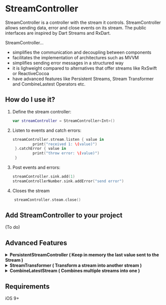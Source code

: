 StreamController
========
StreamController is a controller with the stream it controls. StreamController allows sending data, error and close events on its stream. The public interfaces are inspired by Dart Streams and RxDart.

StreamController...

 * simplifies the communication and decoupling between components
 * facilitates the implementation of architectures such as MVVM
 * simplifies sending error messages in a structured way
 * it is lighweight compared to alternatives that offer streams like RxSwift or ReactiveCocoa
 * have advanced features like Persistent Streams, Stream Transformer and CombineLastest Operators  etc.



How do I use it?
-------------------
1. Define the stream controller:

    ```swift  
   var streamController = StreamController<Int>()
    ```

2. Listen to events and catch errors:

   ```swift  
   streamController.stream.listen { value in
            print("received 1: \(value)")
    }.catchError { value in
            print("throw error: \(value)")
    }   
    ```

3. Post events and errors:

    ```swift  
    streamController.sink.add(1)
    streamControllerNumber.sink.addError("send error")
    ```
4. Closes the stream
```swift  
    streamController.steam.close()
 ```

Add StreamController to your project
----------------------------
(To do)


Advanced Features
----------------------------
<details><summary><strong>PersistentStreamController ( Keep in memory the last value sent to the Stream ) </strong></summary>
<p>
    
1. Declare  PersistentStreamController
```swift
    var persistentStreamController = PersistentStreamController<String>()
```
     
2. Sink values into Stream
```swift
    persistentStreamController.sink.add("PersistentStream first value sent")
    persistentStreamController.sink.add("PersistentStream last value sent. Always stored and waiting to be used")
```
  
 3. Retrieves the last value sent to the stream even if it was sent before being listen
```swift
     persistentStreamController.stream.listen { value in
         print("I am too late for listen values already sent")
     }
        
     if let storedValue = persistentStreamController.value {
        print(storedValue)
     }
```

</details>

<details><summary><strong>StreamTransformer ( Transform a stream into another stream ) </strong></summary>
<p>
    
1. Declare StreamController
```swift
   var streamControllerPassword = StreamController<String>(streamListenType: .multipleListener)
```

2. Define the transformation
```swift
    let streamTransfomer = StreamTransformer<String, Bool>.fromHandlers(
            handlers: { (data: String, sink: EventSink<Bool>) in
                
             if (data.count > 5) {
                sink.add(true)
             } else {
                sink.addError("password too short")
             }  
     })
```

3. Add transform to the Stream using the transform method
```swift
   streamControllerPassword.stream.transform(streamTransformer: streamTransfomer).listen { value in
      print("transform stream: \(value)")
   }.catchError { value in
      print("transform error: \(value)")
  }
        
```
4. Send Events
```swift
    streamControllerPassword.sink.add("d")
    streamControllerPassword.sink.add("valid pasword")
```

 </details>   

<details><summary><strong>CombineLatestStream ( Combines multiple streams into one ) </strong></summary>
<p>


1. Declare StreamControllers that you want to combine
```swift
    var streamControllerNumberOne = StreamController<Int>(streamListenType: .multipleListener)
    var streamControllerNumberTwo = StreamController<Int>(streamListenType: .multipleListener)
```

2. Declare CombineLatestStream
```swift
    let combineLatest = CombineLatestStream<Int>()
```

 3. Combine streams into a new stream and create a new combination with streams
```swift
     combineLatest.combine2(streamA: streamControllerNumberOne.stream, streamB: streamControllerNumberTwo.stream) { (valueA, valueB) -> Int in
         return valueA + valueB
      }.listen(received: { result in
         print("combineLatest stream \(result)")
      })
```

4 Send events to StreamControllers as you normally would
```swift
    let combineLatest = CombineLatestStream<Int>()
```

</p>
</details>

Requirements
------------
iOS 9+
